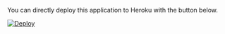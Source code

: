 
You can directly deploy this application to Heroku with the button below.

[![Deploy](https://www.herokucdn.com/deploy/button.png)](https://heroku.com/deploy?template=https://github.com/suman5335/heroku-contactfrom.git)
